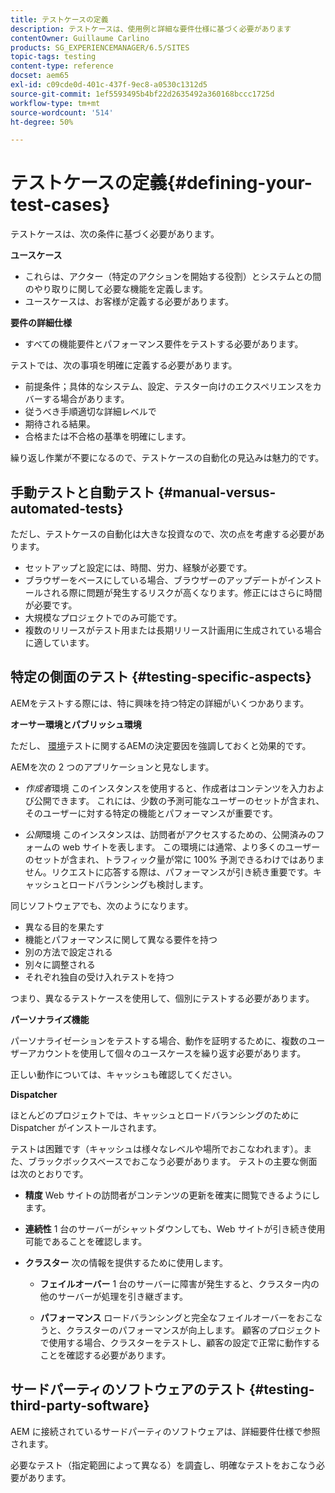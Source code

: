 ```yaml
---
title: テストケースの定義
description: テストケースは、使用例と詳細な要件仕様に基づく必要があります
contentOwner: Guillaume Carlino
products: SG_EXPERIENCEMANAGER/6.5/SITES
topic-tags: testing
content-type: reference
docset: aem65
exl-id: c09cde0d-401c-437f-9ec8-a0530c1312d5
source-git-commit: 1ef5593495b4bf22d2635492a360168bccc1725d
workflow-type: tm+mt
source-wordcount: '514'
ht-degree: 50%

---
```


# テストケースの定義{#defining-your-test-cases}

テストケースは、次の条件に基づく必要があります。

**ユースケース**

* これらは、アクター（特定のアクションを開始する役割）とシステムとの間のやり取りに関して必要な機能を定義します。
* ユースケースは、お客様が定義する必要があります。

**要件の詳細仕様**

* すべての機能要件とパフォーマンス要件をテストする必要があります。

テストでは、次の事項を明確に定義する必要があります。

* 前提条件；具体的なシステム、設定、テスター向けのエクスペリエンスをカバーする場合があります。
* 従うべき手順適切な詳細レベルで
* 期待される結果。
* 合格または不合格の基準を明確にします。

繰り返し作業が不要になるので、テストケースの自動化の見込みは魅力的です。

## 手動テストと自動テスト {#manual-versus-automated-tests}

ただし、テストケースの自動化は大きな投資なので、次の点を考慮する必要があります。

* セットアップと設定には、時間、労力、経験が必要です。
* ブラウザーをベースにしている場合、ブラウザーのアップデートがインストールされる際に問題が発生するリスクが高くなります。修正にはさらに時間が必要です。
* 大規模なプロジェクトでのみ可能です。
* 複数のリリースがテスト用または長期リリース計画用に生成されている場合に適しています。

## 特定の側面のテスト {#testing-specific-aspects}

AEMをテストする際には、特に興味を持つ特定の詳細がいくつかあります。

**オーサー環境とパブリッシュ環境**

ただし、 [環境](/help/sites-developing/the-basics.md#environments)テストに関するAEMの決定要因を強調しておくと効果的です。

AEMを次の 2 つのアプリケーションと見なします。

* *作成者*環境
このインスタンスを使用すると、作成者はコンテンツを入力および公開できます。
これには、少数の予測可能なユーザーのセットが含まれ、そのユーザーに対する特定の機能とパフォーマンスが重要です。

* *公開*環境
このインスタンスは、訪問者がアクセスするための、公開済みのフォームの web サイトを表します。
この環境には通常、より多くのユーザーのセットが含まれ、トラフィック量が常に 100% 予測できるわけではありません。リクエストに応答する際は、パフォーマンスが引き続き重要です。キャッシュとロードバランシングも検討します。

同じソフトウェアでも、次のようになります。

* 異なる目的を果たす
* 機能とパフォーマンスに関して異なる要件を持つ
* 別の方法で設定される
* 別々に調整される
* それぞれ独自の受け入れテストを持つ

つまり、異なるテストケースを使用して、個別にテストする必要があります。

**パーソナライズ機能**

パーソナライゼーションをテストする場合、動作を証明するために、複数のユーザーアカウントを使用して個々のユースケースを繰り返す必要があります。

正しい動作については、キャッシュも確認してください。

**Dispatcher**

ほとんどのプロジェクトでは、キャッシュとロードバランシングのために Dispatcher がインストールされます。

テストは困難です（キャッシュは様々なレベルや場所でおこなわれます）。また、ブラックボックスベースでおこなう必要があります。 テストの主要な側面は次のとおりです。

* **精度**
Web サイトの訪問者がコンテンツの更新を確実に閲覧できるようにします。

* **連続性**
1 台のサーバーがシャットダウンしても、Web サイトが引き続き使用可能であることを確認します。

* **クラスター**
次の情報を提供するために使用します。

   * **フェイルオーバー**
1 台のサーバーに障害が発生すると、クラスター内の他のサーバーが処理を引き継ぎます。

   * **パフォーマンス**
ロードバランシングと完全なフェイルオーバーをおこなうと、クラスターのパフォーマンスが向上します。
顧客のプロジェクトで使用する場合、クラスターをテストし、顧客の設定で正常に動作することを確認する必要があります。

## サードパーティのソフトウェアのテスト {#testing-third-party-software}

AEM に接続されているサードパーティのソフトウェアは、詳細要件仕様で参照されます。

必要なテスト（指定範囲によって異なる）を調査し、明確なテストをおこなう必要があります。
